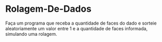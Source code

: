 # Rolagem-De-Dados
Faça um programa que receba a quantidade de faces do dado e sorteie aleatoriamente um valor entre 1 e a quantidade de faces informada, simulando uma rolagem.
